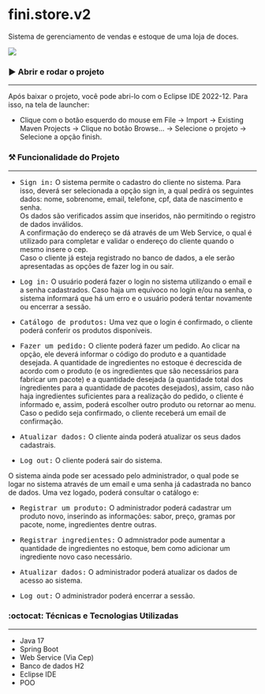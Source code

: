 # fini.store.v2
Sistema de gerenciamento de vendas e estoque de uma loja de doces. 

<p>
<img src="https://img.shields.io/badge/STATUS-EM PROGRESSO-yellow"/>
</p>

### :arrow_forward: Abrir e rodar o projeto
---
Após baixar o projeto, você pode abri-lo com o Eclipse IDE 2022-12. Para isso, na tela de launcher:
- Clique com o botão esquerdo do mouse em File -> Import -> Existing Maven Projects -> Clique no botão Browse... 
-> Selecione o projeto -> Selecione a opção finish.
  
### :hammer_and_pick: Funcionalidade do Projeto 
---
- <kbd>Sign in:</kbd> O sistema permite o cadastro do cliente no sistema. Para isso, deverá ser selecionada a opção sign in, a qual pedirá os seguintes dados: nome, sobrenome, email, telefone, cpf, data de nascimento e senha.<br/>
Os dados são verificados assim que inseridos, não permitindo o registro de dados inválidos.<br/>
A confirmação do endereço se dá através de um Web Service, o qual é utilizado para completar e validar o endereço do cliente quando o mesmo insere o cep.<br/>
Caso o cliente já esteja registrado no banco de dados, a ele serão apresentadas as opções de fazer log in ou sair.

- <kbd>Log in:</kbd> O usuário poderá fazer o login no sistema utilizando o email e a senha cadastrados. Caso haja um equívoco no login e/ou na senha, o sistema informará que há um erro e o usuário poderá tentar novamente ou encerrar a sessão.

- <kbd>Catálogo de produtos:</kbd> Uma vez que o login é confirmado, o cliente poderá conferir os produtos disponíveis.
  
- <kbd>Fazer um pedido:</kbd> O cliente poderá fazer um pedido. Ao clicar na opção, ele deverá informar o código do produto e a quantidade desejada.
A quantidade de ingredientes no estoque é decrescida de acordo com o produto (e os ingredientes que são necessários para fabricar um pacote) e a quantidade desejada (a quantidade total dos ingredientes para a quantidade de pacotes desejados),
assim, caso não haja ingredientes suficientes para a realização do pedido, o cliente é informado e, assim, poderá escolher outro produto ou retornar ao menu.<br/>
Caso o pedido seja confirmado, o cliente receberá um email de confirmação.

- <kbd>Atualizar dados:</kbd> O cliente ainda poderá atualizar os seus dados cadastrais.

- <kbd>Log out:</kbd> O cliente poderá sair do sistema.

O sistema ainda pode ser acessado pelo administrador, o qual pode se logar no sistema através de um email e uma senha já cadastrada no banco de dados. Uma vez logado, poderá consultar o catálogo e:

- <kbd>Registrar um produto:</kbd> O administrador poderá cadastrar um produto novo, inserindo as informações: sabor, preço, gramas por pacote, nome, ingredientes dentre outras.

- <kbd>Registrar ingredientes:</kbd> O admnistrador pode aumentar a quantidade de ingredientes no estoque, bem como adicionar um ingrediente novo caso necessário.

- <kbd>Atualizar dados:</kbd> O administrador poderá atualizar os dados de acesso ao sistema.

- <kbd>Log out:</kbd> O administrador poderá encerrar a sessão.

###  :octocat: Técnicas e Tecnologias Utilizadas
---
- Java 17
- Spring Boot
- Web Service (Via Cep)
- Banco de dados H2
- Eclipse IDE
- POO
